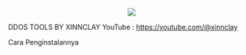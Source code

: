 <div align="center">
  <img src="https://cdn.filestackcontent.com/kk8OnYKPRUyRcajr6xu8"/>
</div>


DDOS TOOLS BY XINNCLAY
YouTube : https://youtube.com/@xinnclay



Cara Penginstalannya
	

	
